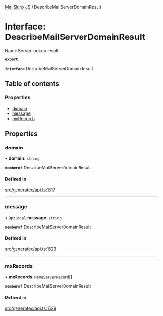 [MailSlurp JS](../README.md) / DescribeMailServerDomainResult

# Interface: DescribeMailServerDomainResult

Name Server lookup result

**`export`**

**`interface`** DescribeMailServerDomainResult

## Table of contents

### Properties

- [domain](DescribeMailServerDomainResult.md#domain)
- [message](DescribeMailServerDomainResult.md#message)
- [mxRecords](DescribeMailServerDomainResult.md#mxrecords)

## Properties

### domain

• **domain**: `string`

**`memberof`** DescribeMailServerDomainResult

#### Defined in

[src/generated/api.ts:1517](https://github.com/mailslurp/mailslurp-client/blob/6534d6f/src/generated/api.ts#L1517)

___

### message

• `Optional` **message**: `string`

**`memberof`** DescribeMailServerDomainResult

#### Defined in

[src/generated/api.ts:1523](https://github.com/mailslurp/mailslurp-client/blob/6534d6f/src/generated/api.ts#L1523)

___

### mxRecords

• **mxRecords**: [`NameServerRecord`](NameServerRecord.md)[]

**`memberof`** DescribeMailServerDomainResult

#### Defined in

[src/generated/api.ts:1529](https://github.com/mailslurp/mailslurp-client/blob/6534d6f/src/generated/api.ts#L1529)
